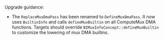Upgrade guidance:

* The `ReplaceMuxDmaPass` has been renamed to `DefineMuxDmaPass`. It now uses
  `BuiltinInfo` and calls `defineMuxBuiltin` on all ComputeMux DMA functions.
  Targets should override `BIMuxInfoConcept::defineMuxBuiltin` to customize the
  lowering of mux DMA builtins.
